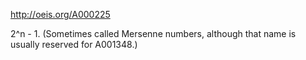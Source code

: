 http://oeis.org/A000225

2^n - 1. (Sometimes called Mersenne numbers, although that name is usually reserved for A001348.)
